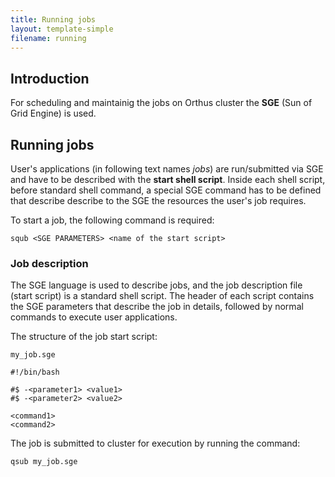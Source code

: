 ```yaml
---
title: Running jobs
layout: template-simple
filename: running 
---
```


## Introduction

For scheduling and maintainig the jobs on Orthus cluster the **SGE** (Sun of Grid Engine) is used. 

## Running jobs

User's applications (in following text names *jobs*) are run/submitted via SGE and have to be described with the **start shell script**. Inside each shell script, before standard shell command, a special SGE command has to be defined that describe describe to the SGE the resources the user's job requires.

To start a job, the following command is required:

    squb <SGE PARAMETERS> <name of the start script>

### Job description

The SGE language is used to describe jobs, and the job description file (start script) is a standard shell script. The header of each script contains the SGE parameters that describe the job in details, followed by normal commands to execute user applications.

The structure of the job start script:

    my_job.sge
    
    #!/bin/bash
    
    #$ -<parameter1> <value1>
    #$ -<parameter2> <value2>
     
    <command1>
    <command2>

The job is submitted to cluster for execution by running the command:

    qsub my_job.sge


